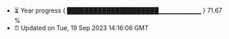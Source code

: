 - ⏳ Year progress { █████████████████████▁▁▁▁▁▁▁▁▁ } 71.67 %
- ⏰ Updated on Tue, 19 Sep 2023 14:16:06 GMT

